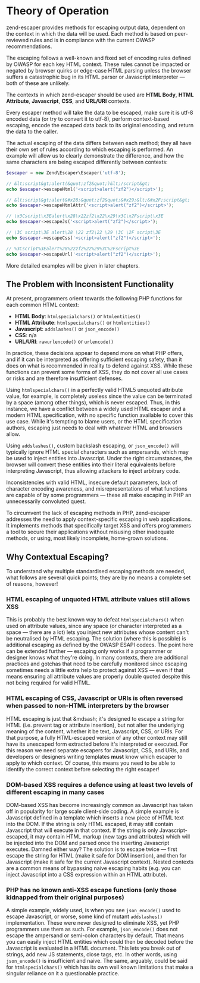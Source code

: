 # Theory of Operation

zend-escaper provides methods for escaping output data, dependent on the context
in which the data will be used. Each method is based on peer-reviewed rules and
is in compliance with the current OWASP recommendations.

The escaping follows a well-known and fixed set of encoding rules defined by
OWASP for each key HTML context.  These rules cannot be impacted or negated by
browser quirks or edge-case HTML parsing unless the browser suffers a
catastrophic bug in its HTML parser or Javascript interpreter &mdash; both of
these are unlikely.

The contexts in which zend-escaper should be used are **HTML Body**, **HTML
Attribute**, **Javascript**, **CSS**, and **URL/URI** contexts.

Every escaper method will take the data to be escaped, make sure it is utf-8
encoded data (or try to convert it to utf-8), perform context-based escaping,
encode the escaped data back to its original encoding, and return the data to
the caller.

The actual escaping of the data differs between each method; they all have their
own set of rules according to which escaping is performed. An example will allow
us to clearly demonstrate the difference, and how the same characters are being
escaped differently between contexts:

```php
$escaper = new Zend\Escaper\Escaper('utf-8');

// &lt;script&gt;alert(&quot;zf2&quot;)&lt;/script&gt;
echo $escaper->escapeHtml('<script>alert("zf2")</script>');

// &lt;script&gt;alert&#x28;&quot;zf2&quot;&#x29;&lt;&#x2F;script&gt;
echo $escaper->escapeHtmlAttr('<script>alert("zf2")</script>');

// \x3Cscript\x3Ealert\x28\x22zf2\x22\x29\x3C\x2Fscript\x3E
echo $escaper->escapeJs('<script>alert("zf2")</script>');

// \3C script\3E alert\28 \22 zf2\22 \29 \3C \2F script\3E 
echo $escaper->escapeCss('<script>alert("zf2")</script>');

// %3Cscript%3Ealert%28%22zf2%22%29%3C%2Fscript%3E
echo $escaper->escapeUrl('<script>alert("zf2")</script>');
```

More detailed examples will be given in later chapters.

## The Problem with Inconsistent Functionality

At present, programmers orient towards the following PHP functions for each
common HTML context:

- **HTML Body**: `htmlspecialchars()` or `htmlentities()`
- **HTML Attribute**: `htmlspecialchars()` or `htmlentities()`
- **Javascript**: `addslashes()` or `json_encode()`
- **CSS**: n/a
- **URL/URI**: `rawurlencode()` or `urlencode()`

In practice, these decisions appear to depend more on what PHP offers, and if it
can be interpreted as offering sufficient escaping safety, than it does on what
is recommended in reality to defend against XSS. While these functions can
prevent some forms of XSS, they do not cover all use cases or risks and are
therefore insufficient defenses.

Using `htmlspecialchars()` in a perfectly valid HTML5 unquoted attribute value,
for example, is completely useless since the value can be terminated by a space
(among other things), which is never escaped. Thus, in this instance, we have a
conflict between a widely used HTML escaper and a modern HTML specification,
with no specific function available to cover this use case. While it's tempting
to blame users, or the HTML specification authors, escaping just needs to deal
with whatever HTML and browsers allow.

Using `addslashes()`, custom backslash escaping, or `json_encode()` will
typically ignore HTML special characters such as ampersands, which may be used
to inject entities into Javascript. Under the right circumstances, the browser
will convert these entities into their literal equivalents before interpreting
Javascript, thus allowing attackers to inject arbitrary code.

Inconsistencies with valid HTML, insecure default parameters, lack of character
encoding awareness, and misrepresentations of what functions are capable of by
some programmers &mdash; these all make escaping in PHP an unnecessarily
convoluted quest.

To circumvent the lack of escaping methods in PHP, zend-escaper addresses the
need to apply context-specific escaping in web applications. It implements
methods that specifically target XSS and offers programmers a tool to secure
their applications without misusing other inadequate methods, or using, most
likely incomplete, home-grown solutions.

## Why Contextual Escaping?

To understand why multiple standardised escaping methods are needed, what
follows are several quick points; they are by no means a complete set of
reasons, however!

### HTML escaping of unquoted HTML attribute values still allows XSS

This is probably the best known way to defeat `htmlspecialchars()` when used on
attribute values, since any space (or character interpreted as a space &mdash;
there are a lot) lets you inject new attributes whose content can't be
neutralised by HTML escaping. The solution (where this is possible) is
additional escaping as defined by the OWASP ESAPI codecs. The point here can be
extended further &mdash; escaping only works if a programmer or designer knows
what they're doing. In many contexts, there are additional practices and gotchas
that need to be carefully monitored since escaping sometimes needs a little
extra help to protect against XSS &mdash; even if that means ensuring all
attribute values are properly double quoted despite this not being required for
valid HTML.

### HTML escaping of CSS, Javascript or URIs is often reversed when passed to non-HTML interpreters by the browser

HTML escaping is just that &mdsash; it's designed to escape a string for HTML
(i.e. prevent tag or attribute insertion), but not alter the underlying meaning
of the content, whether it be text, Javascript, CSS, or URIs. For that purpose,
a fully HTML-escaped version of any other context may still have its unescaped
form extracted before it's interpreted or executed. For this reason we need
separate escapers for Javascript, CSS, and URIs, and developers or designers
writing templates **must** know which escaper to apply to which context. Of
course, this means you need to be able to identify the correct context before
selecting the right escaper!

### DOM-based XSS requires a defence using at least two levels of different escaping in many cases

DOM-based XSS has become increasingly common as Javascript has taken off in
popularity for large scale client-side coding. A simple example is Javascript
defined in a template which inserts a new piece of HTML text into the DOM. If
the string is only HTML escaped, it may still contain Javascript that will
execute in that context. If the string is only Javascript-escaped, it may
contain HTML markup (new tags and attributes) which will be injected into the
DOM and parsed once the inserting Javascript executes. Damned either way? The
solution is to escape twice &mdash; first escape the string for HTML (make it
safe for DOM insertion), and then for Javascript (make it safe for the current
Javascript context). Nested contexts are a common means of bypassing naive
escaping habits (e.g. you can inject Javascript into a CSS expression within an
HTML attribute).

### PHP has no known anti-XSS escape functions (only those kidnapped from their original purposes)

A simple example, widely used, is when you see `json_encode()` used to escape
Javascript, or worse, some kind of mutant `addslashes()` implementation. These
were never designed to eliminate XSS, yet PHP programmers use them as such. For
example, `json_encode()` does not escape the ampersand or semi-colon characters
by default. That means you can easily inject HTML entities which could then be
decoded before the Javascript is evaluated in a HTML document. This lets you
break out of strings, add new JS statements, close tags, etc. In other words,
using `json_encode()` is insufficient and naive. The same, arguably, could be
said for `htmlspecialchars()` which has its own well known limitations that make
a singular reliance on it a questionable practice.
